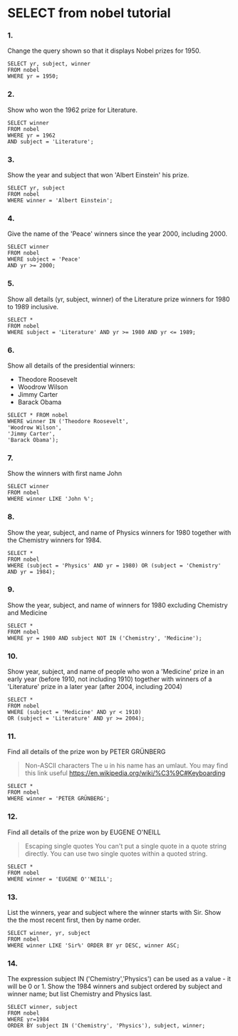 # SELECT from nobel tutorial

### 1.
Change the query shown so that it displays Nobel prizes for 1950.
```
SELECT yr, subject, winner
FROM nobel
WHERE yr = 1950;
```

### 2.
Show who won the 1962 prize for Literature.
```
SELECT winner
FROM nobel
WHERE yr = 1962
AND subject = 'Literature';
```

### 3.
Show the year and subject that won 'Albert Einstein' his prize.
```
SELECT yr, subject
FROM nobel
WHERE winner = 'Albert Einstein';
```

### 4.
Give the name of the 'Peace' winners since the year 2000, including 2000.
```
SELECT winner
FROM nobel
WHERE subject = 'Peace'
AND yr >= 2000;
```

### 5.
Show all details (yr, subject, winner) of the Literature prize winners for 1980 to 1989 inclusive.
```
SELECT *
FROM nobel
WHERE subject = 'Literature' AND yr >= 1980 AND yr <= 1989;
```

### 6.
Show all details of the presidential winners:
- Theodore Roosevelt
- Woodrow Wilson
- Jimmy Carter
- Barack Obama

```
SELECT * FROM nobel
WHERE winner IN ('Theodore Roosevelt',
'Woodrow Wilson',
'Jimmy Carter',
'Barack Obama');
```

### 7.
Show the winners with first name John
```
SELECT winner
FROM nobel
WHERE winner LIKE 'John %';
```

### 8.
Show the year, subject, and name of Physics winners for 1980 together with the Chemistry winners for 1984.
```
SELECT *
FROM nobel
WHERE (subject = 'Physics' AND yr = 1980) OR (subject = 'Chemistry' AND yr = 1984);
```

### 9.
Show the year, subject, and name of winners for 1980 excluding Chemistry and Medicine
```
SELECT *
FROM nobel
WHERE yr = 1980 AND subject NOT IN ('Chemistry', 'Medicine');
```

### 10.
Show year, subject, and name of people who won a 'Medicine' prize in an early year (before 1910, not including 1910) together with winners of a 'Literature' prize in a later year (after 2004, including 2004)
```
SELECT *
FROM nobel
WHERE (subject = 'Medicine' AND yr < 1910)
OR (subject = 'Literature' AND yr >= 2004);
```

### 11.
Find all details of the prize won by PETER GRÜNBERG
> Non-ASCII characters
> The u in his name has an umlaut. You may find this link useful https://en.wikipedia.org/wiki/%C3%9C#Keyboarding
```
SELECT *
FROM nobel
WHERE winner = 'PETER GRÜNBERG';
```

### 12.
Find all details of the prize won by EUGENE O'NEILL
> Escaping single quotes
> You can't put a single quote in a quote string directly. You can use two single quotes within a quoted string.
```
SELECT *
FROM nobel
WHERE winner = 'EUGENE O''NEILL';
```

### 13.
List the winners, year and subject where the winner starts with Sir. Show the the most recent first, then by name order.
```
SELECT winner, yr, subject
FROM nobel
WHERE winner LIKE 'Sir%' ORDER BY yr DESC, winner ASC;
```

### 14.
The expression subject IN ('Chemistry','Physics') can be used as a value - it will be 0 or 1.
Show the 1984 winners and subject ordered by subject and winner name; but list Chemistry and Physics last.
```
SELECT winner, subject
FROM nobel
WHERE yr=1984
ORDER BY subject IN ('Chemistry', 'Physics'), subject, winner;
```
